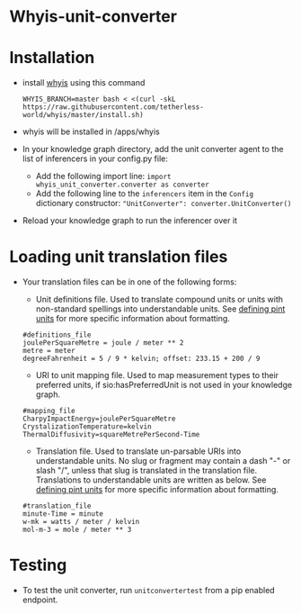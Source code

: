 # Whyis-unit-converter

# Installation
- install [whyis](http://tetherless-world.github.io/whyis/install) using this command
  ```
  WHYIS_BRANCH=master bash < <(curl -skL https://raw.githubusercontent.com/tetherless-world/whyis/master/install.sh)
  ```
- whyis will be installed in /apps/whyis

- In your knowledge graph directory, add the unit converter agent to the list of inferencers in your config.py file:
  * Add the following import line: `import whyis_unit_converter.converter as converter`
  * Add the following line to the `inferencers` item in the `Config` dictionary constructor: `"UnitConverter": converter.UnitConverter()`

- Reload your knowledge graph to run the inferencer over it

# Loading unit translation files
- Your translation files can be in one of the following forms:
  * Unit definitions file. Used to translate compound units or units with non-standard spellings into understandable units. See [defining pint units](https://pint.readthedocs.io/en/0.11/defining.html) for more specific information about formatting.
  ```
  #definitions_file
  joulePerSquareMetre = joule / meter ** 2
  metre = meter
  degreeFahrenheit = 5 / 9 * kelvin; offset: 233.15 + 200 / 9
  ```

  * URI to unit mapping file. Used to map measurement types to their preferred units, if sio:hasPreferredUnit is not used in your knowledge graph.
  ```
  #mapping_file
  CharpyImpactEnergy=joulePerSquareMetre
  CrystalizationTemperature=kelvin
  ThermalDiffusivity=squareMetrePerSecond-Time
  ```

  * Translation file. Used to translate un-parsable URIs into understandable units. No slug or fragment may contain a dash "-" or slash "/", unless that slug is translated in the translation file. Translations to understandable units are written as below. See [defining pint units](https://pint.readthedocs.io/en/0.11/defining.html) for more specific information about formatting.
  ```
  #translation_file
  minute-Time = minute
  w-mk = watts / meter / kelvin
  mol-m-3 = mole / meter ** 3
  ```

# Testing
- To test the unit converter, run `unitconvertertest` from a pip enabled endpoint.
